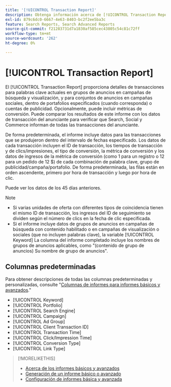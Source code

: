 ```yaml
---
title: '[!UICONTROL Transaction Report]'
description: Obtenga información acerca de [!UICONTROL Transaction Report].
exl-id: 879c6dc0-6667-4e63-8403-bc2f2ee5ba3c
feature: Search Reports, Search Advanced Reports
source-git-commit: f21283731d7a1830af585cec43805c54c81c72ff
workflow-type: tm+mt
source-wordcount: '262'
ht-degree: 0%

---
```


# [!UICONTROL Transaction Report]

El [!UICONTROL Transaction Report] proporciona detalles de transacciones para palabras clave actuales en grupos de anuncios en campañas de búsqueda y visualización, y para conjuntos de anuncios en campañas sociales, dentro de portafolios especificados (cuando corresponda) o cuentas de publicidad. Opcionalmente, puede incluir métricas de conversión. Puede comparar los resultados de este informe con los datos de transacción del anunciante para verificar que Search, Social y Commerce informan de todas las transacciones del anunciante.

De forma predeterminada, el informe incluye datos para las transacciones que se produjeron dentro del intervalo de fechas especificado. Los datos de cada transacción incluyen el ID de transacción, los tiempos de transacción y de clics/impresiones, el tipo de conversión, la métrica de conversión y los datos de ingresos de la métrica de conversión (como 1 para un registro o 12 para un pedido de 12 $) de cada combinación de palabra clave, grupo de publicidad/campaña/portafolio. De forma predeterminada, las filas están en orden ascendente, primero por hora de transacción y luego por hora de clic.

Puede ver los datos de los 45 días anteriores.

>[!NOTE]
>
>* Si varias unidades de oferta con diferentes tipos de coincidencia tienen el mismo ID de transacción, los ingresos del ID de seguimiento se dividen según el número de clics en la fecha de clic especificada.
>* Si el informe incluye datos de grupos de anuncios en campañas de búsqueda con contenido habilitado o en campañas de visualización o sociales (que no incluyen palabras clave), la variable [!UICONTROL Keyword] La columna del informe completado incluye los nombres de grupos de anuncios aplicables, como &quot;(contenido de grupo de anuncios) Su nombre de grupo de anuncios&quot;.

## Columnas predeterminadas

Para obtener descripciones de todas las columnas predeterminadas y personalizadas, consulte &quot;[Columnas de informes para informes básicos y avanzados](basic-advanced-report-columns.md).&quot;

* [!UICONTROL Keyword]
* [!UICONTROL Portfolio]
* [!UICONTROL Search Engine]
* [!UICONTROL Campaign]
* [!UICONTROL Ad Group]
* [!UICONTROL Client Transaction ID]
* [!UICONTROL Transaction Time]
* [!UICONTROL Click/Impression Time]
* [!UICONTROL Conversion Type]
* [!UICONTROL Link Type]

>[!MORELIKETHIS]
>
>* [Acerca de los informes básicos y avanzados](basic-advanced-report-about.md)
>* [Generación de un informe básico o avanzado](basic-advanced-report-generate.md)
>* [Configuración de informes básica y avanzada](basic-advanced-report-settings.md)

